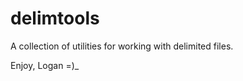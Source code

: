 delimtools
==========

A collection of utilities for working with delimited files.

Enjoy,
Logan =)_
